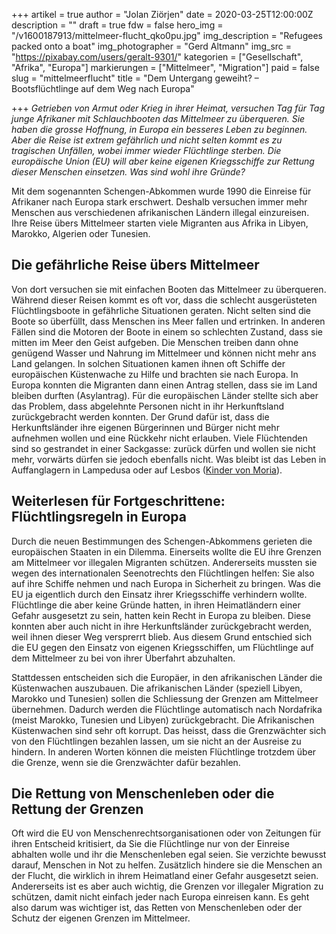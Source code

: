 +++
artikel = true
author = "Jolan Ziörjen"
date = 2020-03-25T12:00:00Z
description = ""
draft = true
fdw = false
hero_img = "/v1600187913/mittelmeer-flucht_qko0pu.jpg"
img_description = "Refugees packed onto a boat"
img_photographer = "Gerd Altmann"
img_src = "https://pixabay.com/users/geralt-9301/"
kategorien = ["Gesellschaft", "Afrika", "Europa"]
markierungen = ["Mittelmeer", "Migration"]
paid = false
slug = "mittelmeerflucht"
title = "Dem Untergang geweiht?  – Bootsflüchtlinge auf dem Weg nach Europa"

+++
_Getrieben von Armut oder Krieg in ihrer Heimat, versuchen Tag für Tag junge Afrikaner mit Schlauchbooten das Mittelmeer zu überqueren. Sie haben die grosse Hoffnung, in Europa ein besseres Leben zu beginnen. Aber die Reise ist extrem gefährlich und nicht selten kommt es zu tragischen Unfällen, wobei immer wieder Flüchtlinge sterben. Die europäische Union (EU) will aber keine eigenen Kriegsschiffe zur Rettung dieser Menschen einsetzen. Was sind wohl ihre Gründe?_

Mit dem sogenannten Schengen-Abkommen wurde 1990 die Einreise für Afrikaner nach Europa stark erschwert. Deshalb versuchen immer mehr Menschen aus verschiedenen afrikanischen Ländern illegal einzureisen. Ihre Reise übers Mittelmeer starten viele Migranten aus Afrika in Libyen, Marokko, Algerien oder Tunesien.

## Die gefährliche Reise übers Mittelmeer

Von dort versuchen sie mit einfachen Booten das Mittelmeer zu überqueren. Während dieser Reisen kommt es oft vor, dass die schlecht ausgerüsteten Flüchtlingsboote in gefährliche Situationen geraten. Nicht selten sind die Boote so überfüllt, dass Menschen ins Meer fallen und ertrinken. In anderen Fällen sind die Motoren der Boote in einem so schlechten Zustand, dass sie mitten im Meer den Geist aufgeben. Die Menschen treiben dann ohne genügend Wasser und Nahrung im Mittelmeer und können nicht mehr ans Land gelangen. In solchen Situationen kamen ihnen oft Schiffe der europäischen Küstenwache zu Hilfe und brachten sie nach Europa. In Europa konnten die Migranten dann einen Antrag stellen, dass sie im Land bleiben durften (Asylantrag). Für die europäischen Länder stellte sich aber das Problem, dass abgelehnte Personen nicht in ihr Herkunftsland zurückgebracht werden konnten. Der Grund dafür ist, dass die Herkunftsländer ihre eigenen Bürgerinnen und Bürger nicht mehr aufnehmen wollen und eine Rückkehr nicht erlauben. Viele Flüchtenden sind so gestrandet in einer Sackgasse: zurück dürfen und wollen sie nicht mehr, vorwärts dürfen sie jedoch ebenfalls nicht. Was bleibt ist das Leben in Auffanglagern in Lampedusa oder auf Lesbos ([Kinder von Moria](https://chinderzytig-v1.netlify.app/kinder-von-moria/ "Kinder von Moria")).

## Weiterlesen für Fortgeschrittene: Flüchtlingsregeln in Europa

Durch die neuen Bestimmungen des Schengen-Abkommens gerieten die europäischen Staaten in ein Dilemma. Einerseits wollte die EU ihre Grenzen am Mittelmeer vor illegalen Migranten schützen. Andererseits mussten sie wegen des internationalen Seenotrechts den Flüchtlingen helfen: Sie also auf ihre Schiffe nehmen und nach Europa in Sicherheit zu bringen. Was die EU ja eigentlich durch den Einsatz ihrer Kriegsschiffe verhindern wollte. Flüchtlinge die aber keine Gründe hatten, in ihren Heimatländern einer Gefahr ausgesetzt zu sein, hatten kein Recht in Europa zu bleiben. Diese konnten aber auch nicht in ihre Herkunftsländer zurückgebracht werden, weil ihnen dieser Weg versprerrt blieb. Aus diesem Grund entschied sich die EU gegen den Einsatz von eigenen Kriegsschiffen, um Flüchtlinge auf dem Mittelmeer zu bei von ihrer Überfahrt abzuhalten.

Stattdessen entscheiden sich die Europäer, in den afrikanischen Länder die Küstenwachen auszubauen. Die afrikanischen Länder (speziell Libyen, Marokko und Tunesien) sollen die Schliessung der Grenzen am Mittelmeer übernehmen. Dadurch werden die Flüchtlinge automatisch nach Nordafrika (meist Marokko, Tunesien und Libyen) zurückgebracht. Die Afrikanischen Küstenwachen sind sehr oft korrupt. Das heisst, dass die Grenzwächter sich von den Flüchtlingen bezahlen lassen, um sie nicht an der Ausreise zu hindern. In anderen Worten können die meisten Flüchtlinge trotzdem über die Grenze, wenn sie die Grenzwächter dafür bezahlen.

## Die Rettung von Menschenleben oder die Rettung der Grenzen

Oft wird die EU von Menschenrechtsorganisationen oder von Zeitungen für ihren Entscheid kritisiert, da Sie die Flüchtlinge nur von der Einreise abhalten wolle und ihr die Menschenleben egal seien. Sie verzichte bewusst darauf, Menschen in Not zu helfen. Zusätzlich hindere sie die Menschen an der Flucht, die wirklich in ihrem Heimatland einer Gefahr ausgesetzt seien. Andererseits ist es aber auch wichtig, die Grenzen vor illegaler Migration zu schützen, damit nicht einfach jeder nach Europa einreisen kann. Es geht also darum was wichtiger ist, das Retten von Menschenleben oder der Schutz der eigenen Grenzen im Mittelmeer.
